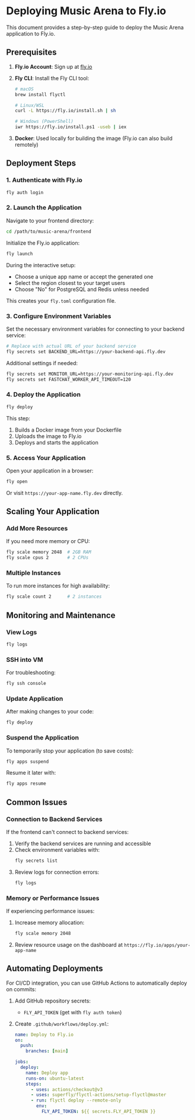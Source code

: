 # Deploying Music Arena to Fly.io

This document provides a step-by-step guide to deploy the Music Arena application to Fly.io.

## Prerequisites

1. **Fly.io Account**: Sign up at [fly.io](https://fly.io/app/sign-up)
2. **Fly CLI**: Install the Fly CLI tool:
   ```bash
   # macOS
   brew install flyctl
   
   # Linux/WSL
   curl -L https://fly.io/install.sh | sh
   
   # Windows (PowerShell)
   iwr https://fly.io/install.ps1 -useb | iex
   ```

3. **Docker**: Used locally for building the image (Fly.io can also build remotely)

## Deployment Steps

### 1. Authenticate with Fly.io

```bash
fly auth login
```

### 2. Launch the Application

Navigate to your frontend directory:

```bash
cd /path/to/music-arena/frontend
```

Initialize the Fly.io application:

```bash
fly launch
```

During the interactive setup:
- Choose a unique app name or accept the generated one
- Select the region closest to your target users
- Choose "No" for PostgreSQL and Redis unless needed

This creates your `fly.toml` configuration file.

### 3. Configure Environment Variables

Set the necessary environment variables for connecting to your backend service:

```bash
# Replace with actual URL of your backend service
fly secrets set BACKEND_URL=https://your-backend-api.fly.dev
```

Additional settings if needed:
```bash
fly secrets set MONITOR_URL=https://your-monitoring-api.fly.dev
fly secrets set FASTCHAT_WORKER_API_TIMEOUT=120
```

### 4. Deploy the Application

```bash
fly deploy
```

This step:
1. Builds a Docker image from your Dockerfile
2. Uploads the image to Fly.io
3. Deploys and starts the application

### 5. Access Your Application

Open your application in a browser:

```bash
fly open
```

Or visit `https://your-app-name.fly.dev` directly.

## Scaling Your Application

### Add More Resources

If you need more memory or CPU:

```bash
fly scale memory 2048  # 2GB RAM
fly scale cpus 2       # 2 CPUs
```

### Multiple Instances

To run more instances for high availability:

```bash
fly scale count 2      # 2 instances
```

## Monitoring and Maintenance

### View Logs

```bash
fly logs
```

### SSH into VM

For troubleshooting:

```bash
fly ssh console
```

### Update Application

After making changes to your code:

```bash
fly deploy
```

### Suspend the Application

To temporarily stop your application (to save costs):

```bash
fly apps suspend
```

Resume it later with:

```bash
fly apps resume
```

## Common Issues

### Connection to Backend Services

If the frontend can't connect to backend services:

1. Verify the backend services are running and accessible
2. Check environment variables with:
   ```bash
   fly secrets list
   ```
3. Review logs for connection errors:
   ```bash
   fly logs
   ```

### Memory or Performance Issues

If experiencing performance issues:

1. Increase memory allocation:
   ```bash
   fly scale memory 2048
   ```
2. Review resource usage on the dashboard at `https://fly.io/apps/your-app-name`

## Automating Deployments

For CI/CD integration, you can use GitHub Actions to automatically deploy on commits:

1. Add GitHub repository secrets:
   - `FLY_API_TOKEN` (get with `fly auth token`)

2. Create `.github/workflows/deploy.yml`:
   ```yaml
   name: Deploy to Fly.io
   on:
     push:
       branches: [main]
   
   jobs:
     deploy:
       name: Deploy app
       runs-on: ubuntu-latest
       steps:
         - uses: actions/checkout@v3
         - uses: superfly/flyctl-actions/setup-flyctl@master
         - run: flyctl deploy --remote-only
           env:
             FLY_API_TOKEN: ${{ secrets.FLY_API_TOKEN }}
   ```